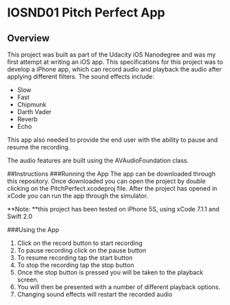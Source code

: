 # IOSND01 Pitch Perfect App
## Overview
This project was built as part of the Udacity iOS Nanodegree and was my first attempt at writing an iOS app. This specifications for this project was to develop a iPhone app, which can record audio and playback the audio after applying different filters. The sound effects include:

- Slow
- Fast
- Chipmunk
- Darth Vader
- Reverb
- Echo

This app also needed to provide the end user with the ability to pause and resume the recording. 

The audio features are built using the AVAudioFoundation class.

##Instructions
###Running the App
The app can be downloaded through this repository. Once downloaded you can open the project by double clicking on the PitchPerfect.xcodeproj file. After the project has opened in xCode you can run the app through the simulator.

**Note: **this project has been tested on iPhone 5S, using xCode 7.1.1 and Swift 2.0

###Using the App
1. Click on the record button to start recording
2. To pause recording click on the pause button
3. To resume recording tap the start button
4. To stop the recording tap the stop button
5. Once the stop button is pressed you will be taken to the playback screen. 
6. You will then be presented with a number of different playback options.
7. Changing sound effects will restart the recorded audio




